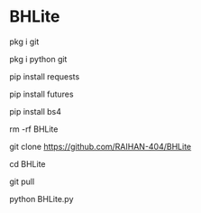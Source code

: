 # BHLite

pkg i git

pkg i python git

pip install requests

pip install futures

pip install bs4

rm -rf BHLite

git clone https://github.com/RAIHAN-404/BHLite

cd BHLite

git pull

python BHLite.py

